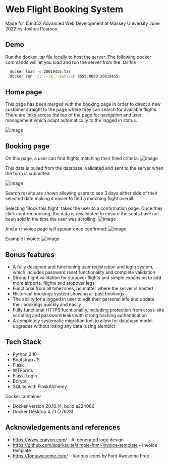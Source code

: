 # Web Flight Booking System


Made for 159.352 Advanced Web Development at Massey University June 2022 by Joshua Pearson.


## Demo

Run the docker .tar file locally to host the server.
The following docker commands will let you load and run the server from the .tar file

```bash
  docker load -o 20019455.tar
  docker run -it --rm --publish 5555:8000 20019455
```

## Home page

This page has been merged with the booking page in order to direct a new customer straight to the page where they can search for available flights.
There are links across the top of the page for navigation and user management which adapt automatically to the logged in status.

![image](https://user-images.githubusercontent.com/36744690/175245961-be34398c-3a8e-4575-93e7-c6d3cfc208c3.png)


## Booking page

On this page, a user can find flights matching their filled criteria:
![image](https://user-images.githubusercontent.com/36744690/175246183-65182104-7c0c-4c56-8a84-81fac4561901.png)

This data is pulled from the database, validated and sent to the server when the form is submitted.

![image](https://user-images.githubusercontent.com/36744690/175246490-fe82edc5-2692-4c50-9a0d-79d1135a4cd7.png)

Search results are shown allowing users to see 3 days either side of their selected date making it easier to find a matching flight overall.


Selecting 'Book this flight' takes the user to a confirmation page. Once they click confirm booking, the data is revalidated to ensure the seats have not been sold in the time the user was scrolling.
![image](https://user-images.githubusercontent.com/36744690/175246800-fd26f0a4-dea4-4f8c-b2e2-43a86b695722.png)

And an invoice page will appear once confirmed:
![image](https://user-images.githubusercontent.com/36744690/175247060-ee42826b-6907-43d3-9b08-ca1fd80ad813.png)

Example invoice:
![image](https://user-images.githubusercontent.com/36744690/175247128-22062b83-7835-41d9-804a-1d794e282c42.png)

## Bonus features

- A fully designed and functioning user registration and login system, which includes password reset functionality and complete validation
- Strong flight validation for stopover flights and simple expansion to add more airports, flights and stopover legs
- Functional from all timezones, no matter where the server is hosted
- Historical bookings system showing all past bookings
- The ability for a logged in user to edit their personal info and update their bookings quickly and easily
- Fully functional HTTPS fucntionality, including protection from cross-site scripting and password leaks with strong hashing authentication
- A completely systematic migration tool to allow for database model upgrades without losing any data (using alembic)


## Tech Stack

- Python 3.10
- Bootstrap JS
- Flask
- WTForms
- Flask-Login
- Bcrypt
- SQLite with FlaskAlchemy

Docker container
- Docker version 20.10.14, build a224086
- Docker Desktop 4.7.1 (77678)


## Acknowledgements and references

- https://www.craiyon.com/ - AI generated logo design
- https://github.com/sparksuite/simple-html-invoice-template - Invoice template
- https://fontawesome.com/ - Various icons by Font Awesome Free
